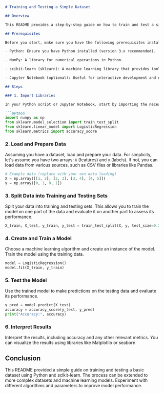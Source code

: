 ```markdown
# Training and Testing a Simple Dataset

## Overview

This README provides a step-by-step guide on how to train and test a simple dataset using Python and common machine learning libraries. We'll walk through the process of loading data, splitting it into training and testing sets, creating a machine learning model, training the model, and evaluating its performance.

## Prerequisites

Before you start, make sure you have the following prerequisites installed in your Python environment:

- Python: Ensure you have Python installed (version 3.x recommended).

- NumPy: A library for numerical operations in Python.

- scikit-learn (sklearn): A machine learning library that provides tools for data preprocessing, model building, and evaluation.

- Jupyter Notebook (optional): Useful for interactive development and data visualization.

## Steps

### 1. Import Libraries

In your Python script or Jupyter Notebook, start by importing the necessary libraries:

```python
import numpy as np
from sklearn.model_selection import train_test_split
from sklearn.linear_model import LogisticRegression
from sklearn.metrics import accuracy_score
```

### 2. Load and Prepare Data

Assuming you have a dataset, load and prepare your data. For simplicity, let's assume you have two arrays: `X` (features) and `y` (labels). If not, you can load data from various sources, such as CSV files or libraries like Pandas.

```python
# Example data (replace with your own data loading)
X = np.array([[1, 2], [2, 3], [3, 4], [4, 5]])
y = np.array([0, 1, 0, 1])
```

### 3. Split Data into Training and Testing Sets

Split your data into training and testing sets. This allows you to train the model on one part of the data and evaluate it on another part to assess its performance.

```python
X_train, X_test, y_train, y_test = train_test_split(X, y, test_size=0.2, random_state=42)
```

### 4. Create and Train a Model

Choose a machine learning algorithm and create an instance of the model. Train the model using the training data.

```python
model = LogisticRegression()
model.fit(X_train, y_train)
```

### 5. Test the Model

Use the trained model to make predictions on the testing data and evaluate its performance.

```python
y_pred = model.predict(X_test)
accuracy = accuracy_score(y_test, y_pred)
print("Accuracy:", accuracy)
```

### 6. Interpret Results

Interpret the results, including accuracy and any other relevant metrics. You can visualize the results using libraries like Matplotlib or seaborn.

## Conclusion

This README provided a simple guide on training and testing a basic dataset using Python and scikit-learn. The process can be extended to more complex datasets and machine learning models. Experiment with different algorithms and parameters to improve model performance.
```
